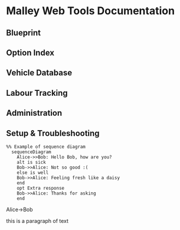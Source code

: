 # Malley Web Tools Documentation

## Blueprint

## Option Index

## Vehicle Database

## Labour Tracking

## Administration

## Setup & Troubleshooting

```mermaid
%% Example of sequence diagram
  sequenceDiagram
    Alice->>Bob: Hello Bob, how are you?
    alt is sick
    Bob->>Alice: Not so good :(
    else is well
    Bob->>Alice: Feeling fresh like a daisy
    end
    opt Extra response
    Bob->>Alice: Thanks for asking
    end
```



Alice->Bob

this is a paragraph of text

